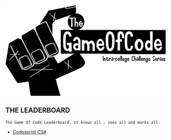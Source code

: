    ![GAME OF CODE](https://github.com/aakashrstg00/dsc/blob/master/img/logo-challenge.png?raw=true)
   ## **THE LEADERBOARD**
    
    The Game Of Code Leaderboard, it knows all , sees all and marks all.
   
- [Codesprint CS#](https://github.com/DSC-BVP/Game-of-Code-Leaderboard/blob/master/CODESPRINT%20CS%23.md)